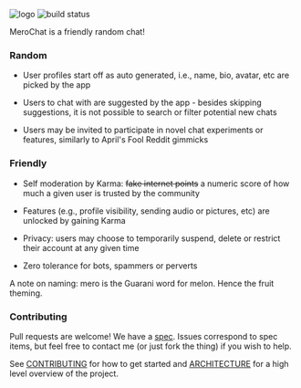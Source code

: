 ![logo](file/default/logo-small.png)  ![build status](https://github.com/typestruck/merochat/actions/workflows/CI.yml/badge.svg)

MeroChat is a friendly random chat!

### Random

* User profiles start off as auto generated, i.e., name, bio, avatar, etc are picked by the app

* Users to chat with are suggested by the app - besides skipping suggestions, it is not possible to search or filter potential new chats

* Users may be invited to participate in novel chat experiments or features, similarly to April's Fool Reddit gimmicks

### Friendly

* Self moderation by Karma: ~~fake internet points~~ a numeric score of how much a given user is trusted by the community

* Features (e.g., profile visibility, sending audio or pictures, etc) are unlocked by gaining Karma

* Privacy: users may choose to temporarily suspend, delete or restrict their account at any given time

* Zero tolerance for bots, spammers or perverts

A note on naming: mero is the Guarani word for melon. Hence the fruit theming.

### Contributing

Pull requests are welcome! We have a [spec](docs/README.md). Issues correspond to spec items, but feel free to contact me (or just fork the thing) if you wish to help.

See [CONTRIBUTING](CONTRIBUTING.md) for how to get started and [ARCHITECTURE](ARCHITECTURE.md) for a high level overview of the project.
